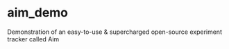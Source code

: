 # aim_demo
Demonstration of an easy-to-use &amp; supercharged open-source experiment tracker called Aim
